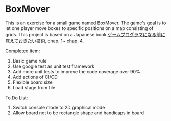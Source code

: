 # BoxMover
This is an exercise for a small game named BoxMover. 
The game's goal is to let one player move boxes to specific positions on a map consisting of grids.
This project is based on a Japanese book [ゲームプログラマになる前に覚えておきたい技術](https://www.amazon.co.jp/-/en/%E5%B9%B3%E5%B1%B1-%E5%B0%9A/dp/4798021180), chap. 1~ chap. 4.

Completed item:
1. Basic game rule
2. Use google test as unit test framework
3. Add more unit tests to improve the code coverage over 90%
4. Add actions of CI/CD
5. Flexible board size
6. Load stage from file

To Do List:
1. Switch console mode to 2D graphical mode
2. Allow board not to be rectangle shape and handicaps in board
